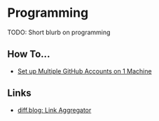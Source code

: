 # Programming

TODO: Short blurb on programming

## How To...

- [Set up Multiple GitHub Accounts on 1 Machine](https://dev.to/arnellebalane/setting-up-multiple-github-accounts-the-nicer-way-1m5m)

## Links

- [diff.blog: Link Aggregator](https://diff.blog/) 